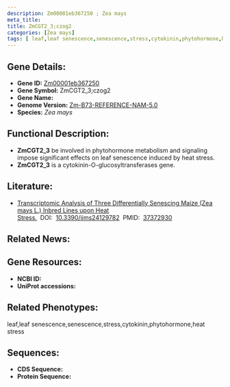 ```yaml
---
description: Zm00001eb367250 ; Zea mays
meta_title:
title: ZmCGT2_3;czog2
categories: [Zea mays]
tags: [ leaf,leaf senescence,senescence,stress,cytokinin,phytohormone,heat stress ]
---
```


## Gene Details:
- **Gene ID:**	[Zm00001eb367250]()
- **Gene Symbol:** ZmCGT2_3;czog2
- **Gene Name:** 
- **Genome Version:** [Zm-B73-REFERENCE-NAM-5.0]()
- **Species:** *Zea mays*

## Functional Description:
   - **ZmCGT2_3** be involved in phytohormone metabolism and signaling impose significant effects on leaf senescence induced by heat stress. 
   - **ZmCGT2_3** is a cytokinin-O-glucosyltransferases gene.

## Literature:
   - [Transcriptomic Analysis of Three Differentially Senescing Maize (Zea mays L.) Inbred Lines upon Heat Stress.]( https://www.mdpi.com/1422-0067/24/12/9782)&nbsp;&nbsp;DOI:&nbsp;&nbsp;[10.3390/ijms24129782](https://www.mdpi.com/1422-0067/24/12/9782)&nbsp;&nbsp;PMID:&nbsp;&nbsp;[37372930](https://pubmed.ncbi.nlm.nih.gov/37372930/)

## Related News:

## Gene Resources:
- **NCBI ID:** [](https://www.ncbi.nlm.nih.gov/gene/?term=)
- **UniProt accessions:** [](https://www.uniprot.org/uniprotkb//entry)

## Related Phenotypes:
leaf,leaf senescence,senescence,stress,cytokinin,phytohormone,heat stress

## Sequences:
- **CDS Sequence:**
- **Protein Sequence:**
